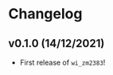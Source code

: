 # Changelog

<!--next-version-placeholder-->

## v0.1.0 (14/12/2021)

- First release of `wi_zm2383`!